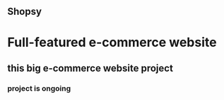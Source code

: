 ## Shopsy
# Full-featured e-commerce website
## this big e-commerce website project
### project is ongoing
